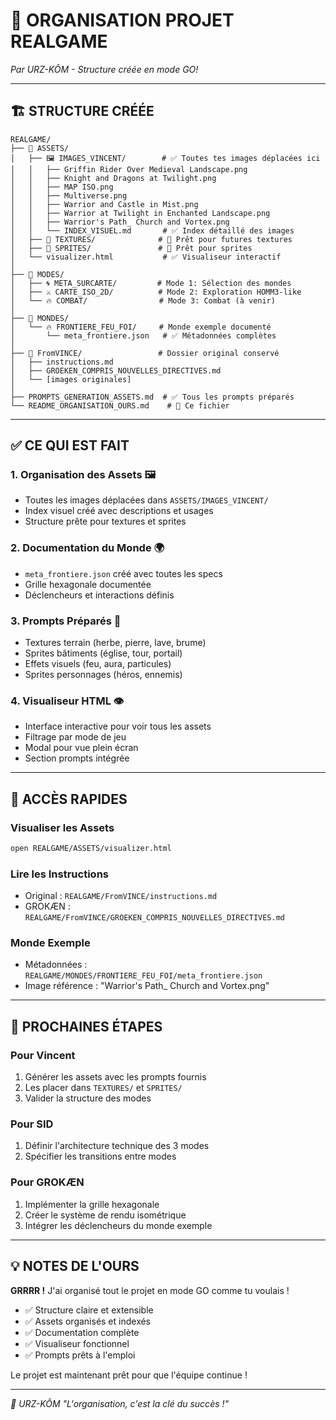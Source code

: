 # 🐻 ORGANISATION PROJET REALGAME
*Par URZ-KÔM - Structure créée en mode GO!*

---

## 🏗️ **STRUCTURE CRÉÉE**

```
REALGAME/
├── 📂 ASSETS/
│   ├── 🖼️ IMAGES_VINCENT/        # ✅ Toutes tes images déplacées ici
│   │   ├── Griffin Rider Over Medieval Landscape.png
│   │   ├── Knight and Dragons at Twilight.png
│   │   ├── MAP ISO.png
│   │   ├── Multiverse.png
│   │   ├── Warrior and Castle in Mist.png
│   │   ├── Warrior at Twilight in Enchanted Landscape.png
│   │   ├── Warrior's Path_ Church and Vortex.png
│   │   └── INDEX_VISUEL.md       # ✅ Index détaillé des images
│   ├── 🎨 TEXTURES/              # 📁 Prêt pour futures textures
│   ├── 🧩 SPRITES/               # 📁 Prêt pour sprites
│   └── visualizer.html           # ✅ Visualiseur interactif
│
├── 📂 MODES/
│   ├── 🌀 META_SURCARTE/         # Mode 1: Sélection des mondes
│   ├── ⚔️ CARTE_ISO_2D/          # Mode 2: Exploration HOMM3-like
│   └── 🔥 COMBAT/                # Mode 3: Combat (à venir)
│
├── 📂 MONDES/
│   └── 🔥 FRONTIERE_FEU_FOI/     # Monde exemple documenté
│       └── meta_frontiere.json   # ✅ Métadonnées complètes
│
├── 📂 FromVINCE/                 # Dossier original conservé
│   ├── instructions.md
│   ├── GROEKEN_COMPRIS_NOUVELLES_DIRECTIVES.md
│   └── [images originales]
│
├── PROMPTS_GENERATION_ASSETS.md  # ✅ Tous les prompts préparés
└── README_ORGANISATION_OURS.md    # 📍 Ce fichier
```

---

## ✅ **CE QUI EST FAIT**

### **1. Organisation des Assets** 🖼️
- Toutes les images déplacées dans `ASSETS/IMAGES_VINCENT/`
- Index visuel créé avec descriptions et usages
- Structure prête pour textures et sprites

### **2. Documentation du Monde** 🌍
- `meta_frontiere.json` créé avec toutes les specs
- Grille hexagonale documentée
- Déclencheurs et interactions définis

### **3. Prompts Préparés** 🎨
- Textures terrain (herbe, pierre, lave, brume)
- Sprites bâtiments (église, tour, portail)
- Effets visuels (feu, aura, particules)
- Sprites personnages (héros, ennemis)

### **4. Visualiseur HTML** 👁️
- Interface interactive pour voir tous les assets
- Filtrage par mode de jeu
- Modal pour vue plein écran
- Section prompts intégrée

---

## 🎯 **ACCÈS RAPIDES**

### **Visualiser les Assets**
```bash
open REALGAME/ASSETS/visualizer.html
```

### **Lire les Instructions**
- Original : `REALGAME/FromVINCE/instructions.md`
- GROKÆN : `REALGAME/FromVINCE/GROEKEN_COMPRIS_NOUVELLES_DIRECTIVES.md`

### **Monde Exemple**
- Métadonnées : `REALGAME/MONDES/FRONTIERE_FEU_FOI/meta_frontiere.json`
- Image référence : "Warrior's Path_ Church and Vortex.png"

---

## 🚀 **PROCHAINES ÉTAPES**

### **Pour Vincent**
1. Générer les assets avec les prompts fournis
2. Les placer dans `TEXTURES/` et `SPRITES/`
3. Valider la structure des modes

### **Pour SID**
1. Définir l'architecture technique des 3 modes
2. Spécifier les transitions entre modes

### **Pour GROKÆN**
1. Implémenter la grille hexagonale
2. Créer le système de rendu isométrique
3. Intégrer les déclencheurs du monde exemple

---

## 💡 **NOTES DE L'OURS**

**GRRRR !** J'ai organisé tout le projet en mode GO comme tu voulais !

- ✅ Structure claire et extensible
- ✅ Assets organisés et indexés
- ✅ Documentation complète
- ✅ Visualiseur fonctionnel
- ✅ Prompts prêts à l'emploi

Le projet est maintenant prêt pour que l'équipe continue !

---

*🐻 URZ-KÔM*
*"L'organisation, c'est la clé du succès !"*